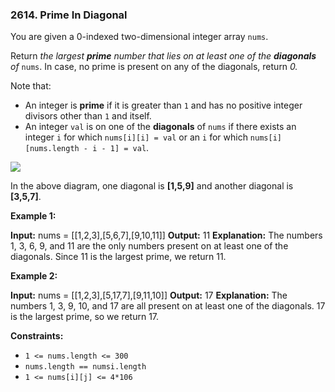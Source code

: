 ### 2614\. Prime In Diagonal

You are given a 0-indexed two-dimensional integer array `nums`.

Return _the largest **prime** number that lies on at least one of the **diagonals** of_ `nums`. In case, no prime is present on any of the diagonals, return _0._

Note that:

*   An integer is **prime** if it is greater than `1` and has no positive integer divisors other than `1` and itself.
*   An integer `val` is on one of the **diagonals** of `nums` if there exists an integer `i` for which `nums[i][i] = val` or an `i` for which `nums[i][nums.length - i - 1] = val`.

![](https://assets.leetcode.com/uploads/2023/03/06/screenshot-2023-03-06-at-45648-pm.png)

In the above diagram, one diagonal is **\[1,5,9\]** and another diagonal is **\[3,5,7\]**.

**Example 1:**

**Input:** nums = \[\[1,2,3\],\[5,6,7\],\[9,10,11\]\]
**Output:** 11
**Explanation:** The numbers 1, 3, 6, 9, and 11 are the only numbers present on at least one of the diagonals. Since 11 is the largest prime, we return 11.

**Example 2:**

**Input:** nums = \[\[1,2,3\],\[5,17,7\],\[9,11,10\]\]
**Output:** 17
**Explanation:** The numbers 1, 3, 9, 10, and 17 are all present on at least one of the diagonals. 17 is the largest prime, so we return 17.

**Constraints:**

*   `1 <= nums.length <= 300`
*   `nums.length == numsi.length`
*   `1 <= nums[i][j] <= 4*106`
